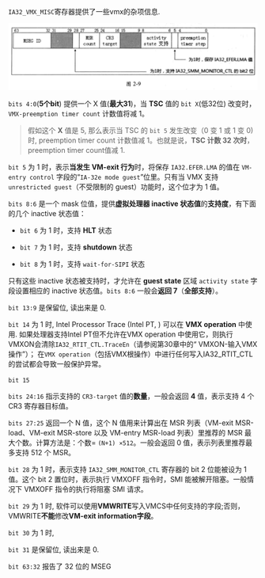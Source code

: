 

`IA32_VMX_MISC`寄存器提供了一些vmx的杂项信息.

![2020-06-28-23-20-30.png](./images/2020-06-28-23-20-30.png)

`bits 4:0`(**5个bit**) 提供一个 X 值(**最大31**)，当 **TSC** 值的 `bit X`(低32位) 改变时，`VMX-preemption timer count` 计数值将减 1。

>假如这个 **X** 值是 5, 那么表示当 TSC 的 `bit 5` 发生改变（0 变 1 或 1 变 0) 时, preemption timer count 计数值减 1。也就是说，**TSC 计数 32 次时**，preemption timer count值减 1.

`bit 5` 为 1 时，表示**当发生 VM-exit 行为**时，将保存 `IA32.EFER.LMA` 的值在 `VM-entry control` 字段的“`IA-32e mode guest`”位里。只有当 VMX 支持 `unrestricted guest`（不受限制的 guest）功能时，这个位才为 1 值。

`bits 8:6` 是一个 mask 位值，提供**虚拟处理器 inactive 状态值**的**支持度**，有下面的几个 inactive 状态值：

* `bit 6` 为 1 时，支持 **HLT** 状态

* `bit 7` 为 1 时，支持 **shutdown** 状态

* `bit 8` 为 1 时，支持 `wait-for-SIPI` 状态

只有这些 inactive 状态被支持时，才允许在 **guest state** 区域 `activity state` 字段设置相应的 inactive 状态值。`bits 8:6` 一般会**返回 7**（**全部支持**）。

`bit 13:9` 是保留位, 读出来是 0.

`bit 14` 为 1 时, Intel Processor Trace (Intel PT, ) 可以在 **VMX operation** 中使用. 如果处理器支持Intel PT但不允许在VMX operation 中使用它，则执行VMXON会清除`IA32_RTIT_CTL.TraceEn`（请参阅第30章中的“ VMXON-输入VMX操作”）； 在`VMX operation`（包括VMX根操作）中进行任何写入IA32_RTIT_CTL的尝试都会导致一般保护异常。

`bit 15` 

`bits 24:16` 指示支持的 `CR3-target` 值的**数量**，一般会返回 **4** 值，表示支持 4 个 CR3 寄存器目标值。

`bits 27:25` 返回一个 N 值，这个 N 值用来计算出在 MSR 列表（VM-exit MSR-load、VM-exit MSR-store 以及 VM-entry MSR-load 列表）里推荐的 MSR 最大个数。计算方法是：个数= `(N+1) ×512`。一般会返回 0 值，表示列表里推荐最多支持 512 个 MSR。

`bit 28` 为 1 时，表示支持 `IA32_SMM_MONITOR_CTL` 寄存器的 bit 2 位能被设为 1 值。这个 bit 2 置位时，表示执行 VMXOFF 指令时，SMI 能被解开阻塞。一般情况下  VMXOFF 指令的执行将阻塞 SMI 请求。

`bit 29` 为 1 时, 软件可以使用**VMWRITE**写入VMCS中任何支持的字段;否则，VMWRITE**不能**修改**VM-exit information字段**。

`bit 30` 为 1 时,

`bit 31` 是保留位, 读出来是 0.

`bit 63:32` 报告了 32 位的 MSEG 

